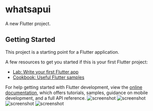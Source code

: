 # whatsapui

A new Flutter project.

## Getting Started

This project is a starting point for a Flutter application.

A few resources to get you started if this is your first Flutter project:

- [Lab: Write your first Flutter app](https://docs.flutter.dev/get-started/codelab)
- [Cookbook: Useful Flutter samples](https://docs.flutter.dev/cookbook)

For help getting started with Flutter development, view the
[online documentation](https://docs.flutter.dev/), which offers tutorials,
samples, guidance on mobile development, and a full API reference.
![screenshot](https://user-images.githubusercontent.com/113675399/199298819-a99be9b9-03e6-42be-bf2c-6991b320b07c.png)
![screenshot](https://user-images.githubusercontent.com/113675399/199298884-c601600e-e9bd-498d-9211-c5a665778e31.png)
![screenshot](https://user-images.githubusercontent.com/113675399/199298920-68f78b70-230b-4e85-9da9-2025c5fe75c8.png)
![screenshot](https://user-images.githubusercontent.com/113675399/199298968-5a770709-bc21-411d-a3b4-482cb62a7802.png)
